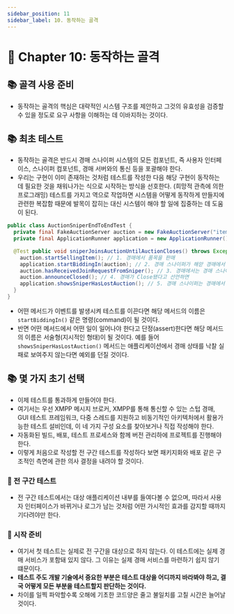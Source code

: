 ```yaml
---
sidebar_position: 11
sidebar_label: 10. 동작하는 골격
---
```


# 🌈 Chapter 10: 동작하는 골격

## 📚 골격 사용 준비
- 동작하는 골격의 핵심은 대략적인 시스템 구조를 제안하고 그것의 유효성을 검증할 수 있을 정도로 요구 사항을 이해하는 데 이바지하는 것이다.

## 📚 최초 테스트
- 동작하는 골격은 반드시 경매 스나이퍼 시스템의 모든 컴포넌트, 즉 사용자 인터페이스, 스나이퍼 컴포넌트, 경매 서버와의 통신 등을 포괄해야 한다.
- 우리는 구현이 이미 존재하는 것처럼 테스트를 작성한 다음 해당 구현이 동작하는 데 필요한 것을 채워나가는 식으로 시작하는 방식을 선호한다. (희망적 관측에 의한 프로그래밍) 테스트를 가지고 역으로 작업하면 시스템을 어떻게 동작하게 만들지에 관련한 복잡함 때문에 발목이 잡히는 대신 시스템이 해야 할 일에 집중하는 데 도움이 된다.

```java
public class AuctionSniperEndToEndTest {
  private final FakeAuctionServer auction = new FakeAuctionServer("item-54321");
  private final ApplicationRunner application = new ApplicationRunner();

  @Test public void sniperJoinsAuctionUntilAuctionCloses() throws Exception {
    auction.startSellingItem(); // 1. 경매에서 품목을 판매
    application.startBiddingIn(auction); // 2. 경매 스나이퍼가 해앋 경매에서 입찰을 시작하면
    auction.hasReceivedJoinRequestFromSniper(); // 3. 경매에서는 경매 스나이퍼로부터 Join 요청을 받을 것이다.
    auction.announceClosed(); // 4. 경매가 Close됐다고 선언하면
    application.showsSniperHasLostAuction(); // 5. 경매 스나이퍼는 경매에서 낙찰해 실패했음을 보여줄 것이다.
  } 
}
```

- 어떤 메서드가 이벤트를 발생시켜 테스트를 이끈다면 해당 메서드의 이름은 `startBiddingIn()` 같은 명령(command)이 될 것이다.
- 반면 어떤 메서드에서 어떤 일이 일어나야 한다고 단정(assert)한다면 해당 메서드의 이름은 서술형(지시적인 형태)이 될 것이다. 예를 들어 `showsSniperHasLostAuction()` 메서드는 애플리케이션에서 경매 상태를 낙찰 실패로 보여주지 않는다면 예외를 던질 것이다.

## 📚 몇 가지 초기 선택
- 이제 테스트를 통과하게 만들어야 한다.
- 여기서는 우선 XMPP 메시지 브로커, XMPP를 통해 통신할 수 있는 스텁 경매, GUI 테스트 프레임워크, 다중 스레드를 지원하고 비동기적인 아키텍처에서 활용가능한 테스트 설비인데, 이 네 가지 구성 요소를 찾아보거나 직접 작성해야 한다.
- 자동화된 빌드, 배포, 테스트 프로세스와 함께 버전 관리하에 프로젝트를 진행해야 한다.
- 이렇게 처음으로 작성할 전 구간 테스트를 작성하다 보면 패키지화와 배포 같은 구조적인 측면에 관한 의사 결정을 내려야 할 것이다.

### 🎈 전 구간 테스트
- 전 구간 테스트에서는 대상 애플리케이션 내부를 들여다볼 수 없으며, 따라서 사용자 인터페이스가 바뀌거나 로그가 남는 것처럼 어떤 가시적인 효과를 감지할 때까지 기다려야만 한다.

### 🎈 시작 준비
- 여기서 첫 테스트는 실제로 전 구간을 대상으로 하지 않는다. 이 테스트에는 실제 경매 서비스가 포함돼 있지 않다. 그 이유는 실제 경매 서비스를 마련하기 쉽지 않기 떄문이다.
- **테스트 주도 개발 기술에서 중요한 부분은 테스트 대상을 어디까지 바라봐야 하고, 결국 어떻게 모든 부분을 테스트할지 판단하는 것이다.**
- 차이를 일찍 파악할수록 오해에 기초한 코드양은 줄고 불일치를 고칠 시간은 늘어날 것이다.
